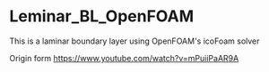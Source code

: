 # Leminar_BL_OpenFOAM
This is a laminar boundary layer using OpenFOAM's icoFoam solver

Origin form https://www.youtube.com/watch?v=mPuiiPaAR9A
